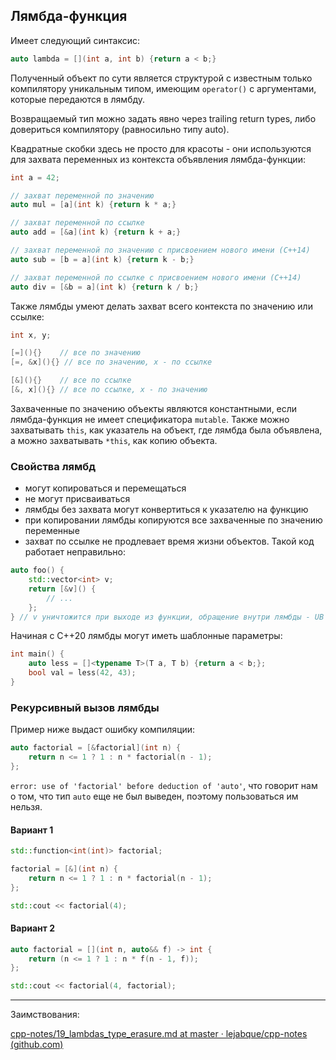 ## Лямбда-функция

Имеет следующий синтаксис:

```cpp
auto lambda = [](int a, int b) {return a < b;}
```

Полученный объект по сути является структурой с известным только компилятору уникальным типом, имеющим `operator()` с аргументами, которые передаются в лямбду.

Возвращаемый тип можно задать явно через trailing return types, либо довериться компилятору (равносильно типу auto).

Квадратные скобки здесь не просто для красоты - они используются для захвата переменных из контекста объявления лямбда-функции:

```cpp
int a = 42;

// захват переменной по значению
auto mul = [a](int k) {return k * a;}

// захват переменной по ссылке
auto add = [&a](int k) {return k + a;}

// захват переменной по значению с присвоением нового имени (C++14)
auto sub = [b = a](int k) {return k - b;}

// захват переменной по ссылке с присвоением нового имени (C++14)
auto div = [&b = a](int k) {return k / b;}
```

Также лямбды умеют делать захват всего контекста по значению или ссылке:

```cpp
int x, y;

[=](){}    // все по значению
[=, &x](){} // все по значению, x - по ссылке

[&](){}    // все по ссылке
[&, x](){} // все по ссылке, x - по значению
```

Захваченные по значению объекты являются константными, если лямбда-функция не имеет спецификатора `mutable`. Также можно захватывать `this`, как указатель на объект, где лямбда была объявлена, а можно захватывать `*this`, как копию объекта.

### Свойства лямбд

* могут копироваться и перемещаться
* не могут присваиваться
* лямбды без захвата могут конвертиться к указателю на функцию
* при копировании лямбды копируются все захваченные по значению переменные
* захват по ссылке не продлевает время жизни объектов. Такой код работает неправильно:

```cpp
auto foo() {
    std::vector<int> v;
    return [&v]() {
        // ...
    };
} // v уничтожится при выходе из функции, обращение внутри лямбды - UB
```

Начиная с C++20 лямбды могут иметь шаблонные параметры:

```cpp
int main() {
    auto less = []<typename T>(T a, T b) {return a < b;};
    bool val = less(42, 43);
}
```

### Рекурсивный вызов лямбды

Пример ниже выдаст ошибку компиляции:

```cpp
auto factorial = [&factorial](int n) {
    return n <= 1 ? 1 : n * factorial(n - 1);
};

```

`error: use of 'factorial' before deduction of 'auto'`, что говорит нам о том, что тип `auto` еще не был выведен, поэтому пользоваться им нельзя.

#### Вариант 1

```cpp
std::function<int(int)> factorial;

factorial = [&](int n) {
    return n <= 1 ? 1 : n * factorial(n - 1);
};

std::cout << factorial(4);
```

#### Вариант 2

```cpp
auto factorial = [](int n, auto&& f) -> int {
    return (n <= 1 ? 1 : n * f(n - 1, f));
};

std::cout << factorial(4, factorial);
```


---

Заимствования:

[cpp-notes/19_lambdas_type_erasure.md at master · lejabque/cpp-notes (github.com)](https://github.com/lejabque/cpp-notes/blob/master/src/19_lambdas_type_erasure.md)
